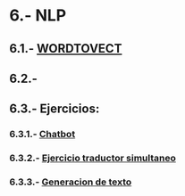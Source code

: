 # 6.- NLP

## 6.1.- [WORDTOVECT](https://colab.research.google.com/drive/1NMOJkdvRD2g-pGCTKWzOed2dhN85f7Tc)

## 6.2.-

## 6.3.- Ejercicios:

### 6.3.1.- [Chatbot](http://google.com/404)

### 6.3.2.- [Ejercicio traductor simultaneo](https://raw.githubusercontent.com/CharlieScot/Intelligencia-Artificial/main/MODULO_6/TraductorSimultaneo.ipynb?token=GHSAT0AAAAAACK7WEBRQROOVYDIPL7GIVP4ZLNUSPQ)

### 6.3.3.- [Generacion de texto](http://google.com/404)
